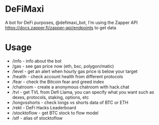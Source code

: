 # DeFiMaxi
A bot for DeFi purposes, @defimaxi_bot, I'm using the Zapper API https://docs.zapper.fi/zapper-api/endpoints to get data

# Usage
- /info - info about the bot
- /gas - see gas price now (eth, bsc, polygon/matic)
- /level - get an alert when hourly gas price is below your target
- /health - check account health from different protocols
- /fear - check the Bitcoin fear and greed index
- /chatroom - create a anonymous chatroom with hack.chat
- /tvl - get TVL from Defi Llama, you can specify what you want such as dexes, protocols, staking, options, etc
- /longvsshorts - check longs vs shorts data of BTC or ETH
- /rekt - DeFi Hacks Leaderboard
- /stocktoflow - get BTC stock to flow model 
- /stf - alias of stocktoflow
